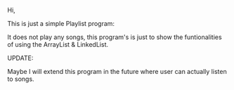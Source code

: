 Hi,

This is just a simple Playlist program:

It does not play any songs, this program's is just to show the funtionalities
of using the ArrayList & LinkedList.

UPDATE:

Maybe I will extend this program in the future where user can actually listen to songs.